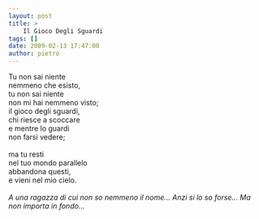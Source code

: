 ```yaml
---
layout: post
title: >
    Il Gioco Degli Sguardi
tags: []
date: 2009-02-13 17:47:00
author: pietro
---
```

Tu non sai niente<br/>nemmeno che esisto,<br/>tu non sai niente<br/>non mi hai nemmeno visto;<br/>il gioco degli sguardi,<br/>chi riesce a scoccare<br/>e mentre lo guardi<br/>non farsi vedere;<br/><br/>ma tu resti<br/>nel tuo mondo parallelo<br/>abbandona questi,<br/>e vieni nel mio cielo.<br/><br/><span style="font-style: italic">A una ragazza di cui non so nemmeno il nome... Anzi si lo so forse... Ma non importa in fondo...</span>
